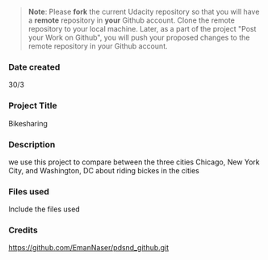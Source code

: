 >**Note**: Please **fork** the current Udacity repository so that you will have a **remote** repository in **your** Github account. Clone the remote repository to your local machine. Later, as a part of the project "Post your Work on Github", you will push your proposed changes to the remote repository in your Github account.

### Date created
30/3

### Project Title
Bikesharing

### Description
we use this project to compare between the three cities Chicago, New York City, and Washington, DC about riding bickes in the cities

### Files used
Include the files used

### Credits
https://github.com/EmanNaser/pdsnd_github.git

